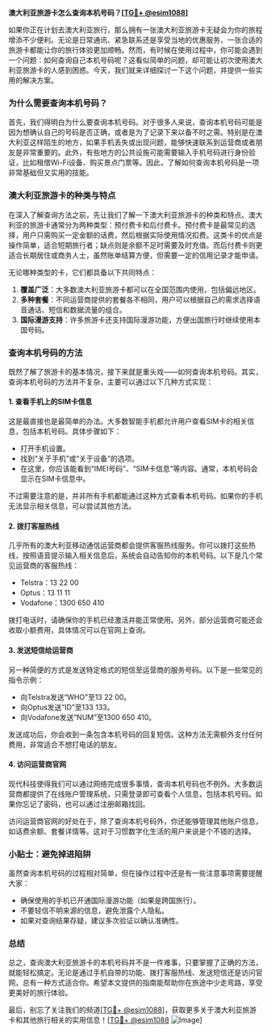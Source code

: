 **澳大利亚旅游卡怎么查询本机号码？[[TG💪+ @esim1088](https://t.me/s/esim1088)]**

如果你正在计划去澳大利亚旅行，那么拥有一张澳大利亚旅游卡无疑会为你的旅程增添不少便利。无论是日常通讯、紧急联系还是享受当地的优惠服务，一张合适的旅游卡都能让你的旅行体验更加顺畅。然而，有时候在使用过程中，你可能会遇到一个问题：如何查询自己本机号码呢？这看似简单的问题，却可能让初次使用澳大利亚旅游卡的人感到困惑。今天，我们就来详细探讨一下这个问题，并提供一些实用的解决方案。

### **为什么需要查询本机号码？**

首先，我们得明白为什么要查询本机号码。对于很多人来说，查询本机号码可能是因为想确认自己的号码是否正确，或者是为了记录下来以备不时之需。特别是在澳大利亚这样陌生的地方，如果手机丢失或出现问题，能够快速联系到运营商或者朋友是非常重要的。此外，有些地方的公共设施可能需要输入手机号码进行身份验证，比如租借Wi-Fi设备、购买景点门票等。因此，了解如何查询本机号码是一项非常基础但又实用的技能。

### **澳大利亚旅游卡的种类与特点**

在深入了解查询方法之前，先让我们了解一下澳大利亚旅游卡的种类和特点。澳大利亚的旅游卡通常分为两种类型：预付费卡和后付费卡。预付费卡是最常见的选择，用户只需购买一定金额的话费，然后根据实际使用情况扣费。这类卡的优点是操作简单，适合短期旅行者；缺点则是余额不足时需要及时充值。而后付费卡则更适合长期居住或商务人士，虽然账单结算方便，但需要一定的信用记录才能申请。

无论哪种类型的卡，它们都具备以下共同特点：

1. **覆盖广泛**：大多数澳大利亚旅游卡都可以在全国范围内使用，包括偏远地区。
2. **多种套餐**：不同运营商提供的套餐各不相同，用户可以根据自己的需求选择语音通话、短信和数据流量的组合。
3. **国际漫游支持**：许多旅游卡还支持国际漫游功能，方便出国旅行时继续使用本国号码。

### **查询本机号码的方法**

既然了解了旅游卡的基本情况，接下来就是重头戏——如何查询本机号码。其实，查询本机号码的方法并不复杂，主要可以通过以下几种方式实现：

#### **1. 查看手机上的SIM卡信息**
这是最直接也是最简单的办法。大多数智能手机都允许用户查看SIM卡的相关信息，包括本机号码。具体步骤如下：
- 打开手机设置。
- 找到“关于手机”或“关于设备”的选项。
- 在这里，你应该能看到“IMEI号码”、“SIM卡信息”等内容。通常，本机号码会显示在SIM卡信息中。

不过需要注意的是，并非所有手机都能通过这种方式查看本机号码。如果你的手机无法显示相关信息，可以尝试其他方法。

#### **2. 拨打客服热线**
几乎所有的澳大利亚移动通信运营商都会提供客服热线服务。你可以拨打这些热线，按照语音提示输入相关信息后，系统会自动告知你的本机号码。以下是几个常见运营商的客服热线：
- Telstra：13 22 00
- Optus：13 11 11
- Vodafone：1300 650 410

拨打电话时，请确保你的手机已经激活并能正常使用。另外，部分运营商可能还会收取小额费用，具体情况可以在官网上查询。

#### **3. 发送短信给运营商**
另一种简便的方式是发送特定格式的短信至运营商的服务号码。以下是一些常见的指令示例：
- 向Telstra发送“WHO”至13 22 00。
- 向Optus发送“ID”至133 133。
- 向Vodafone发送“NUM”至1300 650 410。

发送成功后，你会收到一条包含本机号码的回复短信。这种方法无需额外支付任何费用，非常适合不想打电话的朋友。

#### **4. 访问运营商官网**
现代科技使得我们可以通过网络完成很多事情，查询本机号码也不例外。大多数运营商都提供了在线账户管理系统，只需登录即可查看个人信息，包括本机号码。如果你忘记了密码，也可以通过注册邮箱找回。

访问运营商官网的好处在于，除了查询本机号码外，你还能够管理其他账户信息，如话费余额、套餐详情等。这对于习惯数字化生活的用户来说是个不错的选择。

### **小贴士：避免掉进陷阱**

虽然查询本机号码的过程相对简单，但在操作过程中还是有一些注意事项需要提醒大家：
- 确保使用的手机已开通国际漫游功能（如果是跨国旅行）。
- 不要轻信不明来源的信息，避免泄露个人隐私。
- 如果对查询结果存疑，建议多次验证以确认准确性。

### **总结**

总之，查询澳大利亚旅游卡的本机号码并不是一件难事，只要掌握了正确的方法，就能轻松搞定。无论是通过手机自带的功能、拨打客服热线、发送短信还是访问官网，总有一种方式适合你。希望本文提供的指南能帮助你在旅途中少走弯路，享受更美好的旅行体验。

最后，别忘了关注我们的频道[[TG💪+ @esim1088](https://t.me/s/esim1088)]，获取更多关于澳大利亚旅游卡和其他旅行相关的实用信息！[[TG💪+ @esim1088](https://t.me/s/esim1088) ![Image](https://i.postimg.cc/4NQfJmqS/Snipaste-2025-05-13-00-14-12.png)]